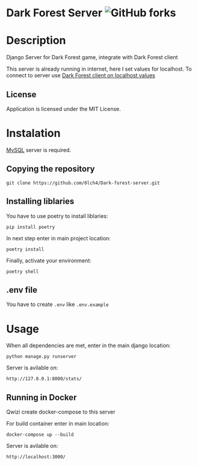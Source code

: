 # Dark Forest Server ![GitHub forks](https://img.shields.io/badge/Version-1.0.0-red)

# Description

Django Server for Dark Forest game, integrate with Dark Forest client

This server is already running in internet, here I set values for localhost. To connect to server use [Dark Forest client on localhost values](https://github.com/0lch4/Dark_forest_client/blob/version_for_localhost/README.md)

## License

Application is licensed under the MIT License.

# Instalation

[MySQL](https://dev.mysql.com/downloads/mysql/) server is required.

## Copying the repository

```
git clone https://github.com/0lch4/Dark-forest-server.git
```

## Installing liblaries

You have to use poetry to install liblaries:

```
pip install poetry
```

In next step enter in main project location:

```
poetry install
```

Finally, activate your environment:

```
poetry shell
```

## .env file

You have to create `.env` like `.env.example`

# Usage

When all dependencies are met, enter in the main django location:

```
python manage.py runserver
```

Server is avilable on:

```
http://127.0.0.1:8000/stats/
```
## Running in Docker

Qwizi create docker-compose to this server

For build container enter in main location:
```
docker-compose up --build
```
Server is avilable on:

```
http://localhost:3000/
```
